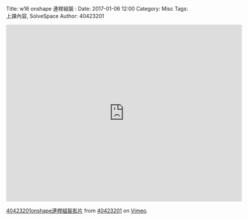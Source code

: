 Title: w16 onshape 連桿組裝  :
Date: 2017-01-06 12:00
Category: Misc
Tags: 上課內容, SolveSpace
Author: 40423201


<iframe src="https://player.vimeo.com/video/198202816" width="640" height="480" frameborder="0" webkitallowfullscreen mozallowfullscreen allowfullscreen></iframe>
<p><a href="https://vimeo.com/198202816">40423201onshape連桿組裝影片</a> from <a href="https://vimeo.com/user45597735">40423201</a> on <a href="https://vimeo.com">Vimeo</a>.</p>